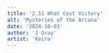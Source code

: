 ```yaml
---
title: '2.51 What Cost Victory'
alt: 'Mysteries of the Arcana'
date: '2024-10-03'
author: 'J Gray'
artist: 'Keira'
---
```

